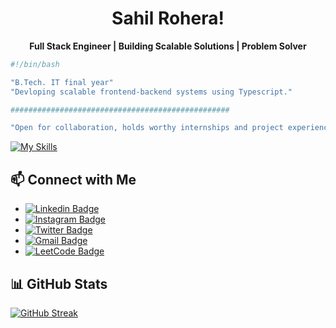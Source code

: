 <!-- <img align="center" src="https://www.google.com/url?sa=i&url=https%3A%2F%2Fwww.angularminds.com%2Fblog%2Farticle%2Ftop-web-development-stack-for-developers.html&psig=AOvVaw2hHhLlOInaYreFo0hLtj5j&ust=1668086174941000&source=images&cd=vfe&ved=0CA0QjRxqGAoTCLiw7riXofsCFQAAAAAdAAAAABCkAw"> -->

<!-- Header -->
<h1 align="center">Sahil Rohera!</h1>

<!-- Introduction -->
<p align="center">
  <strong>Full Stack Engineer | Building Scalable Solutions | Problem Solver </strong>
</p>



```sh
#!/bin/bash

"B.Tech. IT final year"
"Devloping scalable frontend-backend systems using Typescript."

#################################################

"Open for collaboration, holds worthy internships and project experiences"
```

[![My Skills](https://skillicons.dev/icons?i=typescript,javascript,cpp,html,css,mysql,graphql,react,nodejs,nextjs,express,remix,tailwind,materialui,mongodb,postgres,git,github,nginx,docker,aws,redux,rabbitmq,kafka,redis,postman,prometheus,grafana&perline=7)](https://skillicons.dev)


## 📫 Connect with Me

- [![Linkedin Badge](https://img.shields.io/badge/-Sahil_Rohera-blue?style=for-the-badge&logo=Linkedin&logoColor=white&link=https://www.linkedin.com/in/sahil-rohera-202939214/)](https://www.linkedin.com/in/sahil-rohera-202939214/)
- [![Instagram Badge](https://img.shields.io/badge/-sahil_rohera-purple?style=for-the-badge&logo=instagram&logoColor=white&link=https://www.instagram.com/sahilrohera10/)](https://www.instagram.com/sahilrohera10/)
- [![Twitter Badge](https://img.shields.io/badge/-sahilrohera10-blue?style=for-the-badge&logo=Twitter&logoColor=white&link=https://twitter.com/sahilrohera10)](https://twitter.com/sahilrohera10)
- [![Gmail Badge](https://img.shields.io/badge/sahilrohera10@gmail.com-white?style=for-the-badge&logo=Gmail&link=mailto:sahilrohera10@gmail.com)](mailto:sahilrohera10@gmail.com)
- [![LeetCode Badge](https://img.shields.io/badge/LeetCode-000000?style=for-the-badge&logo=LeetCode&logoColor=#d16c06&link=https://leetcode.com/sahil18rohera/)](https://leetcode.com/sahil18rohera/)

## 📊 GitHub Stats

[![GitHub Streak](https://streak-stats.demolab.com?user=sahilrohera10&theme=cobalt)](https://git.io/streak-stats)
